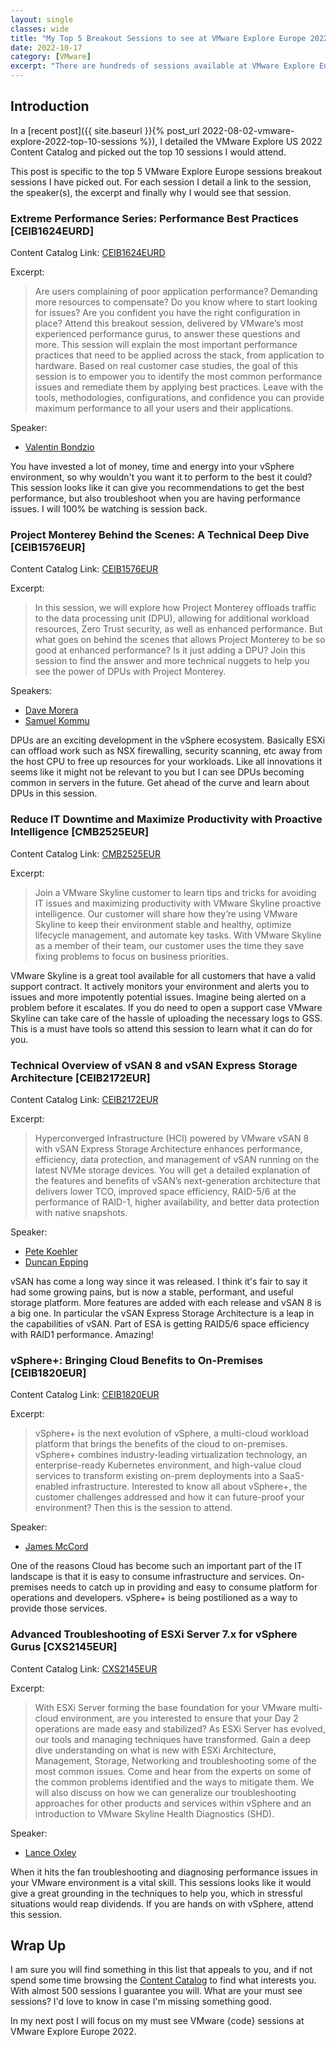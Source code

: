 ```yaml
---
layout: single
classes: wide
title: "My Top 5 Breakout Sessions to see at VMware Explore Europe 2022"
date: 2022-10-17
category: [VMware]
excerpt: "There are hundreds of sessions available at VMware Explore Europe 2022 but what do I see as the Top 5 must see"
---
```

## Introduction

In a [recent post]({{ site.baseurl }}{% post_url 2022-08-02-vmware-explore-2022-top-10-sessions %}), I detailed the VMware Explore US 2022 Content Catalog and picked out the top 10 sessions I would attend.

This post is specific to the top 5 VMware Explore Europe sessions breakout sessions I have picked out. For each session I detail a link to the session, the speaker(s), the excerpt and finally why I would see that session.

### Extreme Performance Series: Performance Best Practices [CEIB1624EURD]

Content Catalog Link: [CEIB1624EURD](https://event.vmware.com/flow/vmware/explore2022eu/content/page/catalog?search=CEIB1624EURD&tab.contentcatalogtabs=1627421929827001vRXW)

Excerpt:

> Are users complaining of poor application performance? Demanding more resources to compensate? Do you know where to start looking for issues? Are you confident you have the right configuration in place? Attend this breakout session, delivered by VMware’s most experienced performance gurus, to answer these questions and more. This session will explain the most important performance practices that need to be applied across the stack, from application to hardware. Based on real customer case studies, the goal of this session is to empower you to identify the most common performance issues and remediate them by applying best practices. Leave with the tools, methodologies, configurations, and confidence you can provide maximum performance to all your users and their applications.

Speaker:

- [Valentin Bondzio](https://twitter.com/vBondzio)

You have invested a lot of money, time and energy into your vSphere environment, so why wouldn't you want it to perform to the best it could? This session looks like it can give you recommendations to get the best performance, but also troubleshoot when you are having performance issues. I will 100% be watching is session back.

### Project Monterey Behind the Scenes: A Technical Deep Dive [CEIB1576EUR]

Content Catalog Link: [CEIB1576EUR](https://event.vmware.com/flow/vmware/explore2022eu/content/page/catalog?search=CEIB1576EUR&tab.contentcatalogtabs=1627421929827001vRXW)

Excerpt:

> In this session, we will explore how Project Monterey offloads traffic to the data processing unit (DPU), allowing for additional workload resources, Zero Trust security, as well as enhanced performance. But what goes on behind the scenes that allows Project Monterey to be so good at enhanced performance? Is it just adding a DPU? Join this session to find the answer and more technical nuggets to help you see the power of DPUs with Project Monterey.

Speakers:

- [Dave Morera](https://twitter.com/GreatWhiteTec)
- [Samuel Kommu](https://www.linkedin.com/in/samuelkommu/)

DPUs are an exciting development in the vSphere ecosystem. Basically ESXi can offload work such as NSX firewalling, security scanning, etc away from the host CPU to free up resources for your workloads. Like all innovations it seems like it might not be relevant to you but I can see DPUs becoming common in servers in the future. Get ahead of the curve and learn about DPUs in this session.

### Reduce IT Downtime and Maximize Productivity with Proactive Intelligence [CMB2525EUR]

Content Catalog Link: [CMB2525EUR](https://event.vmware.com/flow/vmware/explore2022eu/content/page/catalog?search=CMB2525EUR&tab.contentcatalogtabs=1627421929827001vRXW)

Excerpt:

> Join a VMware Skyline customer to learn tips and tricks for avoiding IT issues and maximizing productivity with VMware Skyline proactive intelligence. Our customer will share how they’re using VMware Skyline to keep their environment stable and healthy, optimize lifecycle management, and automate key tasks. With VMware Skyline as a member of their team, our customer uses the time they save fixing problems to focus on business priorities.

VMware Skyline is a great tool available for all customers that have a valid support contract. It actively monitors your environment and alerts you to issues and more impotently potential issues. Imagine being alerted on a problem before it escalates. If you do need to open a support case VMware Skyline can take care of the hassle of uploading the necessary logs to GSS. This is a must have tools so attend this session to learn what it can do for you.

### Technical Overview of vSAN 8 and vSAN Express Storage Architecture [CEIB2172EUR]

Content Catalog Link: [CEIB2172EUR](https://event.vmware.com/flow/vmware/explore2022eu/content/page/catalog?search=CEIB2172EUR&tab.contentcatalogtabs=1627421929827001vRXW)

Excerpt:

> Hyperconverged Infrastructure (HCI) powered by VMware vSAN 8 with vSAN Express Storage Architecture enhances performance, efficiency, data protection, and management of vSAN running on the latest NVMe storage devices. You will get a detailed explanation of the features and benefits of vSAN’s next-generation architecture that delivers lower TCO, improved space efficiency, RAID-5/6 at the performance of RAID-1, higher availability, and better data protection with native snapshots.

Speaker:

- [Pete Koehler](https://twitter.com/vmpete)
- [Duncan Epping](https://twitter.com/DuncanYB)

vSAN has come a long way since it was released. I think it's fair to say it had some growing pains, but is now a stable, performant, and useful storage platform. More features are added with each release and vSAN 8 is a big one. In particular the vSAN Express Storage Architecture is a leap in the capabilities of vSAN. Part of ESA is getting RAID5/6 space efficiency with RAID1 performance. Amazing!

### vSphere+: Bringing Cloud Benefits to On-Premises [CEIB1820EUR]

Content Catalog Link: [CEIB1820EUR](https://event.vmware.com/flow/vmware/explore2022eu/content/page/catalog?search=CEIB1820EUR&tab.contentcatalogtabs=1627421929827001vRXW)

Excerpt:

> vSphere+ is the next evolution of vSphere, a multi-cloud workload platform that brings the benefits of the cloud to on-premises. vSphere+ combines industry-leading virtualization technology, an enterprise-ready Kubernetes environment, and high-value cloud services to transform existing on-prem deployments into a SaaS-enabled infrastructure. Interested to know all about vSphere+, the customer challenges addressed and how it can future-proof your environment? Then this is the session to attend.

Speaker:

- [James McCord](https://twitter.com/JamesDMcCord)

One of the reasons Cloud has become such an important part of the IT landscape is that it is easy to consume infrastructure and services. On-premises needs to catch up in providing and easy to consume platform for operations and developers. vSphere+ is being postilioned as a way to provide those services.

### Advanced Troubleshooting of ESXi Server 7.x for vSphere Gurus [CXS2145EUR]

Content Catalog Link: [CXS2145EUR]()

Excerpt:

> With ESXi Server forming the base foundation for your VMware multi-cloud environment, are you interested to ensure that your Day 2 operations are made easy and stabilized? As ESXi Server has evolved, our tools and managing techniques have transformed. Gain a deep dive understanding on what is new with ESXi Architecture, Management, Storage, Networking and troubleshooting some of the most common issues. Come and hear from the experts on some of the common problems identified and the ways to mitigate them. We will also discuss on how we can generalize our troubleshooting approaches for other products and services within vSphere and an introduction to VMware Skyline Health Diagnostics (SHD).

Speaker:

- [Lance Oxley](https://www.linkedin.com/in/lance-oxley-a18658b4/)

When it hits the fan troubleshooting and diagnosing performance issues in your VMware environment is a vital skill. This sessions looks like it would give a great grounding in the techniques to help you, which in stressful situations would reap dividends. If you are hands on with vSphere, attend this session.

## Wrap Up

I am sure you will find something in this list that appeals to you, and if not spend some time browsing the [Content Catalog](https://event.vmware.com/flow/vmware/explore2022eu/content/page/catalog?tab.contentcatalogtabs=1627421929827001vRXW) to find what interests you. With almost 500 sessions I guarantee you will. What are your must see sessions? I'd love to know in case I'm missing something good.

In my next post I will focus on my must see VMware {code} sessions at VMware Explore Europe 2022.
